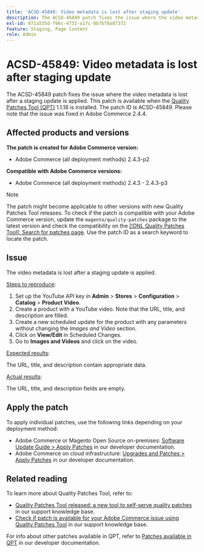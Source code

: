 ```yaml
---
title: 'ACSD-45849: Video metadata is lost after staging update'
description: The ACSD-45849 patch fixes the issue where the video metadata is lost after a staging update is applied. This patch is available when the [Quality Patches Tool (QPT)](/help/announcements/adobe-commerce-announcements/magento-quality-patches-released-new-tool-to-self-serve-quality-patches.md) 1.1.18 is installed. The patch ID is ACSD-45849. Please note that the issue was fixed in Adobe Commerce 2.4.4.
exl-id: 071a535d-f96c-4731-a17c-0b7bf8a87372
feature: Staging, Page Content
role: Admin
---
```

# ACSD-45849: Video metadata is lost after staging update

The ACSD-45849 patch fixes the issue where the video metadata is lost after a staging update is applied. This patch is available when the [Quality Patches Tool (QPT)](/help/announcements/adobe-commerce-announcements/magento-quality-patches-released-new-tool-to-self-serve-quality-patches.md) 1.1.18 is installed. The patch ID is ACSD-45849. Please note that the issue was fixed in Adobe Commerce 2.4.4.

## Affected products and versions

**The patch is created for Adobe Commerce version:**

* Adobe Commerce (all deployment methods) 2.4.3-p2

**Compatible with Adobe Commerce versions:**

* Adobe Commerce (all deployment methods) 2.4.3 - 2.4.3-p3

>[!NOTE]
>
>The patch might become applicable to other versions with new Quality Patches Tool releases. To check if the patch is compatible with your Adobe Commerce version, update the `magento/quality-patches` package to the latest version and check the compatibility on the [[!DNL Quality Patches Tool]: Search for patches page](https://experienceleague.adobe.com/tools/commerce-quality-patches/index.html). Use the patch ID as a search keyword to locate the patch.

## Issue

The video metadata is lost after a staging update is applied.

<u>Steps to reproduce</u>:

1. Set up the YouTube API key in **Admin** > **Stores** > **Configuration** > **Catalog** > **Product Video**.
1. Create a product with a YouTube video. Note that the URL, title, and description are filled.
1. Create a new scheduled update for the product with any parameters without changing the *Images and Video* section.
1. Click on **View/Edit** in Scheduled Changes.
1. Go to **Images and Videos** and click on the video.

<u>Expected results</u>:

The URL, title, and description contain appropriate data.

<u>Actual results</u>:

The URL, title, and description fields are empty.

## Apply the patch

To apply individual patches, use the following links depending on your deployment method:

* Adobe Commerce or Magento Open Source on-premises: [Software Update Guide > Apply Patches](https://experienceleague.adobe.com/en/docs/commerce-operations/tools/quality-patches-tool/usage) in our developer documentation.
* Adobe Commerce on cloud infrastructure: [Upgrades and Patches > Apply Patches](https://experienceleague.adobe.com/en/docs/commerce-cloud-service/user-guide/develop/upgrade/apply-patches) in our developer documentation.

## Related reading

To learn more about Quality Patches Tool, refer to:

* [Quality Patches Tool released: a new tool to self-serve quality patches](/help/announcements/adobe-commerce-announcements/magento-quality-patches-released-new-tool-to-self-serve-quality-patches.md) in our support knowledge base.
* [Check if patch is available for your Adobe Commerce issue using Quality Patches Tool](/help/support-tools/patches-available-in-qpt-tool/check-patch-for-magento-issue-with-magento-quality-patches.md) in our support knowledge base.

For info about other patches available in QPT, refer to [Patches available in QPT](https://experienceleague.adobe.com/tools/commerce-quality-patches/index.html) in our developer documentation.
